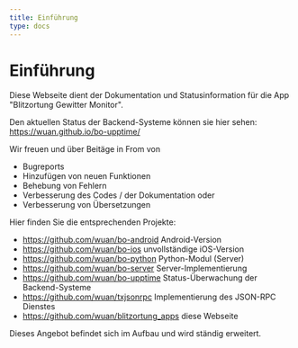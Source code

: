 ```yaml
---
title: Einführung
type: docs
---
```


# Einführung

Diese Webseite dient der Dokumentation und Statusinformation für die App "Blitzortung Gewitter Monitor".

Den aktuellen Status der Backend-Systeme können sie hier sehen: https://wuan.github.io/bo-upptime/

Wir freuen und über Beitäge in From von

  * Bugreports
  * Hinzufügen von neuen Funktionen
  * Behebung von Fehlern
  * Verbesserung des Codes / der Dokumentation oder
  * Verbesserung von Übersetzungen

Hier finden Sie die entsprechenden Projekte:

  * https://github.com/wuan/bo-android Android-Version
  * https://github.com/wuan/bo-ios unvollständige iOS-Version
  * https://github.com/wuan/bo-python Python-Modul (Server)
  * https://github.com/wuan/bo-server Server-Implementierung
  * https://github.com/wuan/bo-upptime Status-Überwachung der Backend-Systeme
  * https://github.com/wuan/txjsonrpc Implementierung des JSON-RPC Dienstes
  * https://github.com/wuan/blitzortung_apps diese Webseite

Dieses Angebot befindet sich im Aufbau und wird ständig erweitert.
